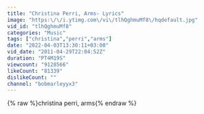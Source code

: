 ```yaml
---
title: "Christina Perri, Arms- Lyrics"
image: "https:\/\/i.ytimg.com\/vi\/tlhQghmuMf8\/hqdefault.jpg"
vid_id: "tlhQghmuMf8"
categories: "Music"
tags: ["christina","perri","arms"]
date: "2022-04-03T13:30:11+03:00"
vid_date: "2011-04-29T22:04:52Z"
duration: "PT4M19S"
viewcount: "9128566"
likeCount: "81339"
dislikeCount: ""
channel: "bobmarleyyx3"
---
```

{% raw %}christina perri, arms{% endraw %}
